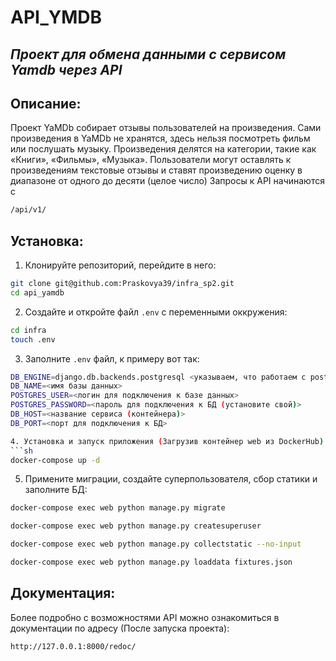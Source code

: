 # API_YMDB
## _Проект для обмена данными с сервисом Yamdb через API_
## Описание:
Проект YaMDb собирает отзывы пользователей на произведения. Сами произведения в YaMDb не хранятся, здесь нельзя посмотреть фильм или послушать музыку. Произведения делятся на категории, такие как «Книги», «Фильмы», «Музыка».
Пользователи могут оставлять к произведениям текстовые отзывы и ставят произведению оценку в диапазоне от одного до десяти (целое число)
Запросы к API начинаются с
```sh
/api/v1/
```
## Установка:
1. Клонируйте репозиторий, перейдите в него:
```sh
git clone git@github.com:Praskovya39/infra_sp2.git
cd api_yamdb
```
2. Создайте и откройте файл ```.env``` с переменными оккружения:
```sh
cd infra
touch .env
```
3. Заполните ```.env``` файл, к примеру вот так:
```sh
DB_ENGINE=django.db.backends.postgresql <указываем, что работаем с postgresql>
DB_NAME=<имя базы данных>
POSTGRES_USER=<логин для подключения к базе данных>
POSTGRES_PASSWORD=<пароль для подключения к БД (установите свой)>
DB_HOST=<название сервиса (контейнера)>
DB_PORT=<порт для подключения к БД>

4. Установка и запуск приложения (Загрузив контейнер web из DockerHub):
```sh
docker-compose up -d
```
5. Примените миграции, создайте суперпользователя, сбор статики и заполните БД:
```sh
docker-compose exec web python manage.py migrate

docker-compose exec web python manage.py createsuperuser

docker-compose exec web python manage.py collectstatic --no-input 

docker-compose exec web python manage.py loaddata fixtures.json
```

## Документация:
Более подробно с возможностями API можно ознакомиться в документации по адресу (После запуска проекта): 
```sh
http://127.0.0.1:8000/redoc/
```